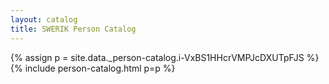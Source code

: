 ```yaml
---
layout: catalog
title: SWERIK Person Catalog
---
```

{% assign p = site.data._person-catalog.i-VxBS1HHcrVMPJcDXUTpFJS %}
{% include person-catalog.html p=p %}

